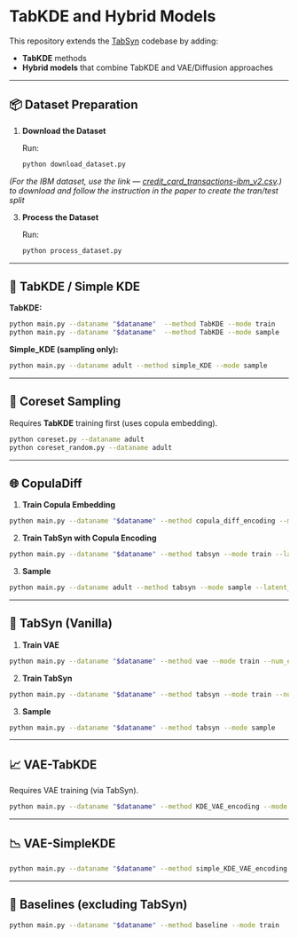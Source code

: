 # TabKDE and Hybrid Models

This repository extends the [TabSyn](https://github.com/amazon-science/tabsyn) codebase by adding:

- **TabKDE** methods
- **Hybrid models** that combine TabKDE and VAE/Diffusion approaches

---

## 📦 Dataset Preparation

1. **Download the Dataset**

   Run:
   ```bash
   python download_dataset.py
   ```
*(For the IBM dataset, use the link — [credit_card_transactions-ibm_v2.csv](https://www.kaggle.com/code/yichenzhang1226/ibm-credit-card-fraud-detection-eda-random-forest/input?select=credit_card_transactions-ibm_v2.csv).) to download and follow the instruction in the paper to create the tran/test split*


3. **Process the Dataset**

   Run:
   ```bash
   python process_dataset.py
   ```

---

## 🧱 TabKDE / Simple KDE

**TabKDE:**
```bash
python main.py --dataname "$dataname"  --method TabKDE --mode train
python main.py --dataname "$dataname"  --method TabKDE --mode sample
```

**Simple_KDE (sampling only):**
```bash
python main.py --dataname adult --method simple_KDE --mode sample
```

---

## 🎯 Coreset Sampling

Requires **TabKDE** training first (uses copula embedding).

```bash
python coreset.py --dataname adult
python coreset_random.py --dataname adult
```

---

## 🌐 CopulaDiff

1. **Train Copula Embedding**
```bash
python main.py --dataname "$dataname" --method copula_diff_encoding --mode train
```

2. **Train TabSyn with Copula Encoding**
```bash
python main.py --dataname "$dataname" --method tabsyn --mode train --latent_encoding copula_diff_encoding --num_epochs "$n_epochs"
```

3. **Sample**
```bash
python main.py --dataname adult --method tabsyn --mode sample --latent_encoding copula_diff_encoding
```

---

## 🔄 TabSyn (Vanilla)

1. **Train VAE**
```bash
python main.py --dataname "$dataname" --method vae --mode train --num_epochs "$n_epochs"
```

2. **Train TabSyn**
```bash
python main.py --dataname "$dataname" --method tabsyn --mode train --num_epochs "$n_epochs"
```

3. **Sample**
```bash
python main.py --dataname "$dataname" --method tabsyn --mode sample
```

---

## 📈 VAE-TabKDE

Requires VAE training (via TabSyn).

```bash
python main.py --dataname "$dataname" --method KDE_VAE_encoding --mode sample
```

---

## 📉 VAE-SimpleKDE

```bash
python main.py --dataname "$dataname" --method simple_KDE_VAE_encoding --mode sample
```

---

## 🧪 Baselines (excluding TabSyn)

```bash
python main.py --dataname "$dataname" --method baseline --mode train
```
